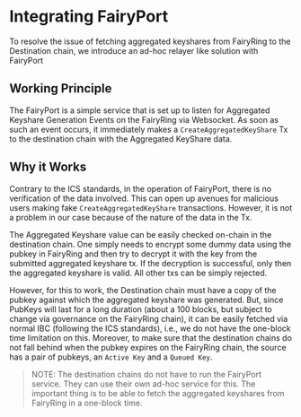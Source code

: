 # Integrating FairyPort

To resolve the issue of fetching aggregated keyshares from FairyRing to the Destination chain, we introduce an ad-hoc relayer like solution with FairyPort

## Working Principle

The FairyPort is a simple service that is set up to listen for Aggregated Keyshare Generation Events on the FairyRing via Websocket. As soon as such an event occurs, it immediately makes a `CreateAggregatedKeyShare` Tx to the destination chain with the Aggregated KeyShare data.

## Why it Works

Contrary to the ICS standards, in the operation of FairyPort, there is no verification of the data involved. This can open up avenues for malicious users making fake `CreateAggregatedKeyShare` transactions. However, it is not a problem in our case because of the nature of the data in the Tx.

The Aggregated Keyshare value can be easily checked on-chain in the destination chain. One simply needs to encrypt some dummy data using the pubkey in FairyRing and then try to decrypt it with the key from the submitted aggregated keyshare tx. If the decryption is successful, only then the aggregated keyshare is valid. All other txs can be simply rejected.

However, for this to work, the Destination chain must have a copy of the pubkey against which the aggregated keyshare was generated. But, since PubKeys will last for a long duration (about a 100 blocks, but subject to change via governance on the FairyRing chain), it can be easily fetched via normal IBC (following the ICS standards), i.e., we do not have the one-block time limitation on this. Moreover, to make sure that the destination chains do not fall behind when the pubkey expires on the FairyRing chain, the source has a pair of pubkeys, an `Active Key` and a `Queued Key`.

>NOTE: The destination chains do not have to run the FairyPort service. They can use their own ad-hoc service for this. The important thing is to be able to fetch the aggregated keyshares from FairyRing in a one-block time.
